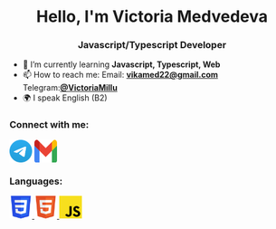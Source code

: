 <h1 align="center">Hello, I'm Victoria Medvedeva</h1>
<h3 align="center">Javascript/Typescript Developer</h3>



- 🌱 I’m currently learning **Javascript, Typescript, Web**
- 📫 How to reach me: Email: **vikamed22@gmail.com** 
   Telegram:<a href="https://t.me/VictoriaMillu" target="blank">**@VictoriaMillu**</a>
- 🌍 I speak English (B2)

### Connect with me:
<p align="left">
<a href="https://t.me/VictoriaMillu" target="blank"><img align="center" src="https://github.com/victoriamedv/victoriamedv/blob/main/icons/Telegram.svg" alt="VictoriaMillu" height="40" width="40" /></a>
<a href="mailto:vikamed22@gmail.com"><img align="center" src="https://github.com/victoriamedv/victoriamedv/blob/main/icons/Gmail_icon_(2020).svg" alt="vikamed22@gmail.com" height="40" width="40" /></a>
</p>

### Languages:
<a href="https://www.w3schools.com/css/" target="_blank" rel="noreferrer"> <img src="https://github.com/victoriamedv/victoriamedv/blob/main/icons/CSS3.svg" alt="css3" width="40" height="40"/> </a> 
<a href="https://www.w3.org/html/" target="_blank" rel="noreferrer"> <img src="https://github.com/victoriamedv/victoriamedv/blob/main/icons/HTML5.svg" alt="html5" width="40" height="40"/> </a> 
<a href="https://www.w3schools.com/js/" target="_blank" rel="noreferrer"> <img src="https://github.com/victoriamedv/victoriamedv/blob/main/icons/Unofficial_JavaScript_logo_2.svg" alt="cs" width="40" height="40"/> </a> 
